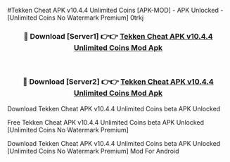 #Tekken Cheat APK v10.4.4 Unlimited Coins [APK-MOD] - APK Unlocked - [Unlimited Coins No Watermark Premium] 0trkj



<div align="center">

<h3>🔴 Download [Server1] 👉👉 <a href="https://momento.my/?title=Tekken_Cheat_APK_v10.4.4_Unlimited_Coins">Tekken Cheat APK v10.4.4 Unlimited Coins Mod Apk</a></h3><br>

<h3>🔴 Download [Server2] 👉👉 <a href="https://momento.my/?title=Tekken_Cheat_APK_v10.4.4_Unlimited_Coins">Tekken Cheat APK v10.4.4 Unlimited Coins Mod Apk</a></h3>
</div>



Download Tekken Cheat APK v10.4.4 Unlimited Coins beta APK Unlocked

Free Tekken Cheat APK v10.4.4 Unlimited Coins beta APK Unlocked [Unlimited Coins No Watermark Premium]

Download Tekken Cheat APK v10.4.4 Unlimited Coins beta APK Unlocked [Unlimited Coins No Watermark Premium] Mod For Android
